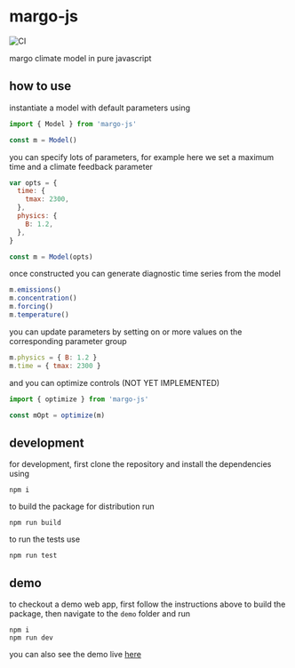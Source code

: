 # margo-js

![CI](https://github.com/carbonplan/margo-js/workflows/CI/badge.svg)

margo climate model in pure javascript

## how to use

instantiate a model with default parameters using

```js
import { Model } from 'margo-js'

const m = Model()
```

you can specify lots of parameters, for example here we set a maximum time and a climate feedback parameter

```js
var opts = {
  time: {
    tmax: 2300,
  },
  physics: {
    B: 1.2,
  },
}

const m = Model(opts)
```

once constructed you can generate diagnostic time series from the model

```js
m.emissions()
m.concentration()
m.forcing()
m.temperature()
```

you can update parameters by setting on or more values on the corresponding parameter group

```js
m.physics = { B: 1.2 }
m.time = { tmax: 2300 }
```

and you can optimize controls (NOT YET IMPLEMENTED)

```js
import { optimize } from 'margo-js'

const mOpt = optimize(m)
```

## development

for development, first clone the repository and install the dependencies using

```
npm i
```

to build the package for distribution run

```
npm run build
```

to run the tests use

```
npm run test
```

## demo

to checkout a demo web app, first follow the instructions above to build the package, then navigate to the `demo` folder and run

```
npm i
npm run dev
```

you can also see the demo live [here]()
